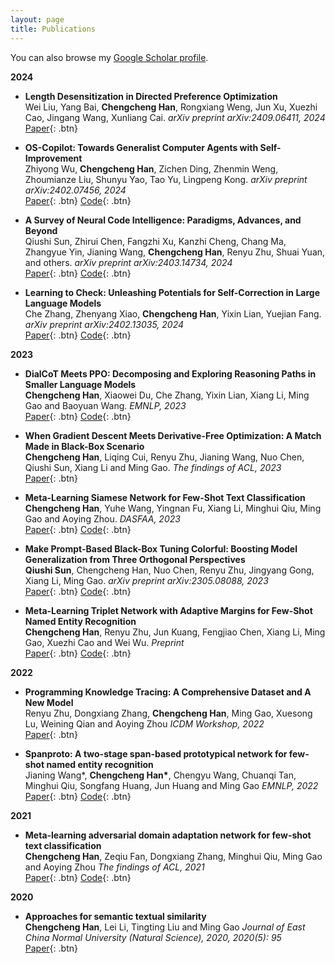 ```yaml
---
layout: page
title: Publications
---
```


You can also browse my <a href="https://scholar.google.com/citations?hl=zh-CN&user=kGlQ56YAAAAJ" target="_blank">Google Scholar profile</a>.
<br />

**2024**

- **Length Desensitization in Directed Preference Optimization**  
  Wei Liu, Yang Bai, **Chengcheng Han**, Rongxiang Weng, Jun Xu, Xuezhi Cao, Jingang Wang, Xunliang Cai.
  *arXiv preprint arXiv:2409.06411, 2024*  
  [Paper](https://arxiv.org/pdf/2409.06411.pdf){: .btn}

- **OS-Copilot: Towards Generalist Computer Agents with Self-Improvement**  
  Zhiyong Wu, **Chengcheng Han**, Zichen Ding, Zhenmin Weng, Zhoumianze Liu, Shunyu Yao, Tao Yu, Lingpeng Kong.
  *arXiv preprint arXiv:2402.07456, 2024*  
  [Paper](https://arxiv.org/pdf/2402.07456.pdf){: .btn}
  [Code](https://github.com/OS-Copilot/OS-Copilot){: .btn}

- **A Survey of Neural Code Intelligence: Paradigms, Advances, and Beyond**  
  Qiushi Sun, Zhirui Chen, Fangzhi Xu, Kanzhi Cheng, Chang Ma, Zhangyue Yin, Jianing Wang, **Chengcheng Han**, Renyu Zhu, Shuai Yuan, and others.
  *arXiv preprint arXiv:2403.14734, 2024*  
  [Paper](https://arxiv.org/pdf/2403.14734.pdf){: .btn}
  [Code](https://github.com/QiushiSun/NCISurvey){: .btn}

- **Learning to Check: Unleashing Potentials for Self-Correction in Large Language Models**  
  Che Zhang, Zhenyang Xiao, **Chengcheng Han**, Yixin Lian, Yuejian Fang.
  *arXiv preprint arXiv:2402.13035, 2024*  
  [Paper](https://arxiv.org/pdf/2402.13035.pdf){: .btn}
  [Code](https://github.com/bammt/Learn-to-check){: .btn}

**2023**

- **DialCoT Meets PPO: Decomposing and Exploring Reasoning Paths in Smaller Language Models**  
  **Chengcheng Han**, Xiaowei Du, Che Zhang, Yixin Lian, Xiang Li, Ming Gao and Baoyuan Wang.
  *EMNLP, 2023*  
  [Paper](https://arxiv.org/pdf/2310.05074.pdf){: .btn}
  [Code](https://github.com/hccngu/DialCoT){: .btn} 

- **When Gradient Descent Meets Derivative-Free Optimization: A Match Made in Black-Box Scenario**  
  **Chengcheng Han**, Liqing Cui, Renyu Zhu, Jianing Wang, Nuo Chen, Qiushi Sun, Xiang Li and Ming Gao.
  *The findings of ACL, 2023*  
  [Paper](https://arxiv.org/pdf/2305.10013.pdf){: .btn}
  <!-- [Code](https://github.com/hccngu/Meta-SN){: .btn}  -->

- **Meta-Learning Siamese Network for Few-Shot Text Classification**  
  **Chengcheng Han**, Yuhe Wang, Yingnan Fu, Xiang Li, Minghui Qiu, Ming Gao and Aoying Zhou.
  *DASFAA, 2023*  
  [Paper](https://arxiv.org/pdf/2302.03507.pdf){: .btn}
  [Code](https://github.com/hccngu/Meta-SN){: .btn} 

- **Make Prompt-Based Black-Box Tuning Colorful: Boosting Model Generalization from Three Orthogonal Perspectives**  
  **Qiushi Sun**, Chengcheng Han, Nuo Chen, Renyu Zhu, Jingyang Gong, Xiang Li, Ming Gao.
  *arXiv preprint arXiv:2305.08088, 2023*  
  [Paper](https://arxiv.org/pdf/2305.08088.pdf){: .btn}
  [Code](https://github.com/QiushiSun/BBT-RGB){: .btn}

- **Meta-Learning Triplet Network with Adaptive Margins for Few-Shot Named Entity Recognition**  
  **Chengcheng Han**, Renyu Zhu, Jun Kuang, Fengjiao Chen, Xiang Li, Ming Gao, Xuezhi Cao and Wei Wu.
  *Preprint*  
  [Paper](https://arxiv.org/pdf/2302.07739.pdf){: .btn}
  [Code](https://github.com/hccngu/MeTNet){: .btn}


**2022**

- **Programming Knowledge Tracing: A Comprehensive Dataset and A New Model**  
  Renyu Zhu, Dongxiang Zhang, **Chengcheng Han**, Ming Gao, Xuesong Lu, Weining Qian and Aoying Zhou
  *ICDM Workshop, 2022*  
  [Paper](https://arxiv.org/pdf/2112.08273){: .btn}
<!--   [Code](https://github.com/desh2608/gss){: .btn}  -->
  
- **Spanproto: A two-stage span-based prototypical network for few-shot named entity recognition**  
  Jianing Wang\*, **Chengcheng Han\***, Chengyu Wang, Chuanqi Tan, Minghui Qiu, Songfang Huang, Jun Huang and Ming Gao
  *EMNLP, 2022*  
  [Paper](https://arxiv.org/pdf/2210.09049){: .btn}
  [Code](https://github.com/alibaba/EasyNLP){: .btn} 


**2021**

- **Meta-learning adversarial domain adaptation network for few-shot text classification**  
  **Chengcheng Han**, Zeqiu Fan, Dongxiang Zhang, Minghui Qiu, Ming Gao and Aoying Zhou
  *The findings of ACL, 2021*  
  [Paper](https://arxiv.org/pdf/2107.12262){: .btn}
  [Code](https://github.com/hccngu/MLADA){: .btn}
<!--   [Slides](/static/ppt/slt21_spectral_slides.pdf){: .btn} -->

**2020**

- **Approaches for semantic textual similarity**  
  **Chengcheng Han**, Lei Li, Tingting Liu and Ming Gao
  *Journal of East China Normal University (Natural Science), 2020, 2020(5): 95*  
  [Paper](https://xblk.ecnu.edu.cn/EN/article/downloadArticleFile.do?attachType=PDF&id=25768){: .btn}

<!-- - **The JHU multi-microphone multi-speaker ASR system for the CHiME-6 challenge**  
  Ashish Arora\*, **Desh Raj**\*, Aswin Shanmugam Subramanian\*, Ke Li\*, Bar Benyair, Matthew Maciejewski, Piotr Zelasko, Paola Garcia, Shinji Watanabe, Sanjeev Khudanpur.  
  *The 6th CHiME Workshop (at ICASSP 2020)*.  
  [Paper](https://arxiv.org/abs/2006.07898){: .btn}
  [Video](https://www.youtube.com/watch?v=BLK8YFNk7is&feature=youtu.be){: .btn}
  [Slides](https://chimechallenge.github.io/chime2020-workshop/presentations/CHiME_2020_slides_arora.pdf){: .btn} -->

<!-- 
**Non-refereed project reports:**

- **Desh Raj**. *Semi-implicit variational inference for unsupervised acoustic unit discovery*.
    [PDF](/static/report/aud.pdf){: .btn}
- Tara Abrishami, **Desh Raj**, Noah Scribner, Vasileios Papaioannou. *Inference on Ohio redistricting maps from
Congressional 2016 elections*.
    [PDF](/static/report/ohio.pdf){: .btn}
- **Desh Raj**. *Estimating bounds for bit-truncated word embeddings*.
    [PDF](/static/report/bounds.pdf){: .btn}
- Venkat Arun, **Desh Raj**, Mrinal Tak, Sumeet Ranka. *Fine-grained readability estimation using language modeling*.
    [PDF](/static/report/readability.pdf){: .btn}
- **Desh Raj**, Kanhaiya Rathi. *A survey of probabilistic databases*. 
    [PDF](/static/report/dbms-survery.pdf){: .btn}
- **Desh Raj**, Abhilasha Sancheti, Mrinal Tak, Kunaal Jain. *Monitoring production line performance to reduce manufacturing failures*.
    [PDF](/static/report/bosch.pdf){: .btn}
- **Desh Raj**, Sumeet Ranka, Siddharth Kumar, Akashdeep Goswami, Samyak Kumbhalwar. *Spatial transformer networks*.
    [PDF](/static/report/stn.pdf){: .btn}

<br />  -->


